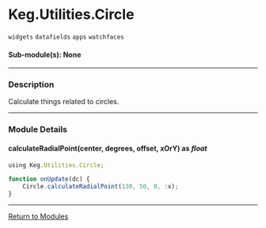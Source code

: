 # Keg.Utilities.Circle

`widgets` `datafields` `apps` `watchfaces`

#### Sub-module(s): None

***

### Description

Calculate things related to circles.

***

### Module Details

#### calculateRadialPoint(center, degrees, offset, xOrY) as _float_

```js
using Keg.Utilities.Circle;

function onUpdate(dc) {
	Circle.calculateRadialPoint(130, 50, 0, :x);
}
```

***

[Return to Modules](../MODULES.md)
